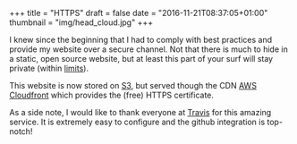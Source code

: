 +++
title = "HTTPS"
draft = false
date = "2016-11-21T08:37:05+01:00"
thumbnail = "img/head_cloud.jpg"
+++

I knew since the beginning that I had to comply with best practices and provide my website over a secure
channel. Not that there is much to hide in a static, open source website, but at least this part of
your surf will stay private (within [limits](https://news.ycombinator.com/item?id=7730265)).

This website is now stored on [S3](https://aws.amazon.com/s3/), but served though the CDN
[AWS Cloudfront](https://aws.amazon.com/cloudfront/) which provides the (free) HTTPS certificate.

As a side note, I would like to thank everyone at [Travis](https://travis-ci.org/) for this amazing
service. It is extremely easy to configure and the github integration is top-notch!
